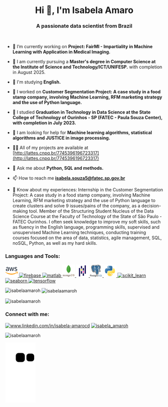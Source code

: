<h1 align="center">Hi 👋, I'm Isabela Amaro</h1>
<h3 align="center">A passionate data scientist from Brazil</h3>

<p align="left"> <a href="https://twitter.com/" target="blank"><img src="https://img.shields.io/twitter/follow/?logo=twitter&style=for-the-badge" alt="" /></a> </p>

- 🔭 I’m currently working on **Project: FairMI - Impartiality in Machine Learning with Application in Medical Imaging.**
- 🌱 I am currently pursuing a **Master's degree in Computer Science at the Institute of Science and Technology/ICT/UNIFESP.** with completion in August 2025.
- 👯 I'm studying **English.**
- 🔭 I worked on **Customer Segmentation Project: A case study in a food stamp company, involving Machine Learning, RFM marketing strategy and the use of Python language.**
- 🌱 I studied **Graduation in Technology in Data Science at the State College of Technology of Ourinhos - SP (FATEC - Paula Souza Center), with completion in July 2023.**
- 🤝 I am looking for help for **Machine learning algorithms, statistical algorithms and JUSTICE in image processing.**
- 👨‍💻 All of my projects are available at [http://lattes.cnpq.br/7745396196723317](http://lattes.cnpq.br/7745396196723317)
- 💬 Ask me about **Python, SQL and methods.**
- 📫 How to reach me **isabela.souza5@fatec.sp.gov.br**

- 📄 Know about my experiences: Internship in the Customer Segmentation Project: A case study in a food stamp company, involving Machine Learning, RFM marketing strategy and the use of Python language to create clusters and solve 9 issues/pains of the company, as a decision-making tool. Member of the Structuring Student Nucleus of the Data Science Course at the Faculty of Technology of the State of São Paulo - FATEC Ourinhos. I often seek knowledge to improve my soft skills, such as fluency in the English language, programming skills, supervised and unsupervised Machine Learning techniques, conducting training courses focused on the area of ​​data, statistics, agile management, SQL, noSQL, Python, as well as my hard skills.

<h3 align="left">Languages and Tools:</h3>
<p align="left"> <a href="https://aws.amazon.com" target="_blank" rel="noreferrer"> <img src="https://raw.githubusercontent.com/devicons/devicon/master/icons/amazonwebservices/amazonwebservices-original-wordmark.svg" alt="aws" width="40" height="40"/> </a> <a href="https://firebase.google.com/" target="_blank" rel="noreferrer"> <img src="https://www.vectorlogo.zone/logos/firebase/firebase-icon.svg" alt="firebase" width="40" height="40"/> </a> <a href="https://www.mathworks.com/" target="_blank" rel="noreferrer"> <img src="https://upload.wikimedia.org/wikipedia/commons/2/21/Matlab_Logo.png" alt="matlab" width="40" height="40"/> </a> <a href="https://www.mongodb.com/" target="_blank" rel="noreferrer"> <img src="https://raw.githubusercontent.com/devicons/devicon/master/icons/mongodb/mongodb-original-wordmark.svg" alt="mongodb" width="40" height="40"/> </a> <a href="https://pandas.pydata.org/" target="_blank" rel="noreferrer"> <img src="https://raw.githubusercontent.com/devicons/devicon/2ae2a900d2f041da66e950e4d48052658d850630/icons/pandas/pandas-original.svg" alt="pandas" width="40" height="40"/> </a> <a href="https://www.postgresql.org" target="_blank" rel="noreferrer"> <img src="https://raw.githubusercontent.com/devicons/devicon/master/icons/postgresql/postgresql-original-wordmark.svg" alt="postgresql" width="40" height="40"/> </a> <a href="https://www.python.org" target="_blank" rel="noreferrer"> <img src="https://raw.githubusercontent.com/devicons/devicon/master/icons/python/python-original.svg" alt="python" width="40" height="40"/> </a> <a href="https://scikit-learn.org/" target="_blank" rel="noreferrer"> <img src="https://upload.wikimedia.org/wikipedia/commons/0/05/Scikit_learn_logo_small.svg" alt="scikit_learn" width="40" height="40"/> </a> <a href="https://seaborn.pydata.org/" target="_blank" rel="noreferrer"> <img src="https://seaborn.pydata.org/_images/logo-mark-lightbg.svg" alt="seaborn" width="40" height="40"/> </a> <a href="https://www.tensorflow.org" target="_blank" rel="noreferrer"> <img src="https://www.vectorlogo.zone/logos/tensorflow/tensorflow-icon.svg" alt="tensorflow" width="40" height="40"/> </a> </p>

<p><img align="left" src="https://github-readme-stats.vercel.app/api/top-langs?username=isabelaamaroh&show_icons=true&locale=en&layout=compact" alt="isabelaamaroh" /></p>

<p>&nbsp;<img align="center" src="https://github-readme-stats.vercel.app/api?username=isabelaamaroh&show_icons=true&locale=en" alt="isabelaamaroh" /></p>

<p><img align="center" src="https://github-readme-streak-stats.herokuapp.com/?user=isabelaamaroh&" alt="isabelaamaroh" /></p>

<h3 align="left">Connect with me:</h3>
<p align="left">
<a href="https://linkedin.com/in/www.linkedin.com/in/isabela-amarocd" target="blank"><img align="center" src="https://raw.githubusercontent.com/rahuldkjain/github-profile-readme-generator/master/src/images/icons/Social/linked-in-alt.svg" alt="www.linkedin.com/in/isabela-amarocd" height="30" width="40" /></a>
<a href="https://instagram.com/isabela_amaroh" target="blank"><img align="center" src="https://raw.githubusercontent.com/rahuldkjain/github-profile-readme-generator/master/src/images/icons/Social/instagram.svg" alt="isabela_amaroh" height="30" width="40" /></a>
</p>


<p align="left"> <img src="https://komarev.com/ghpvc/?username=isabelaamaroh&label=Profile%20views&color=0e75b6&style=flat" alt="isabelaamaroh" /> </p>


  ![Snake animation](https://github.com/rafaballerini/rafaballerini/blob/output/github-contribution-grid-snake.svg)

</div>
